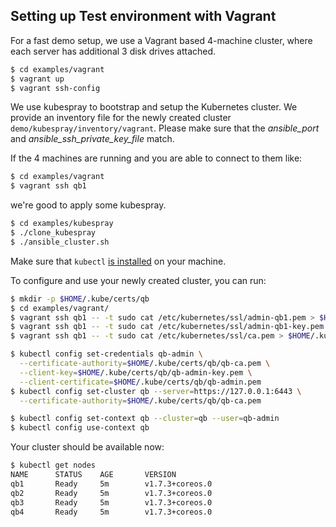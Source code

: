 ## Setting up Test environment with Vagrant

For a fast demo setup, we use a Vagrant based 4-machine cluster, where each server has additional 3 disk drives attached.

```bash
$ cd examples/vagrant
$ vagrant up
$ vagrant ssh-config
```

We use kubespray to bootstrap and setup the Kubernetes cluster.
We provide an inventory file for the newly created cluster `demo/kubespray/inventory/vagrant`.
Please make sure that the *ansible_port* and *ansible_ssh_private_key_file* match.


If the 4 machines are running and you are able to connect to them like:
```bash
$ cd examples/vagrant
$ vagrant ssh qb1
```
we're good to apply some kubespray.

```bash
$ cd examples/kubespray
$ ./clone_kubespray
$ ./ansible_cluster.sh
```

Make sure that `kubectl` [is installed](https://kubernetes.io/docs/tasks/tools/install-kubectl/ "Install and Set Up kubectl") on your machine.

To configure and use your newly created cluster, you can run:

```bash
$ mkdir -p $HOME/.kube/certs/qb
$ cd examples/vagrant/
$ vagrant ssh qb1 -- -t sudo cat /etc/kubernetes/ssl/admin-qb1.pem > $HOME/.kube/certs/qb/qb-admin.pem
$ vagrant ssh qb1 -- -t sudo cat /etc/kubernetes/ssl/admin-qb1-key.pem > $HOME/.kube/certs/qb/qb-admin-key.pem
$ vagrant ssh qb1 -- -t sudo cat /etc/kubernetes/ssl/ca.pem > $HOME/.kube/certs/qb/qb-ca.pem

$ kubectl config set-credentials qb-admin \
  --certificate-authority=$HOME/.kube/certs/qb/qb-ca.pem \
  --client-key=$HOME/.kube/certs/qb/qb-admin-key.pem \
  --client-certificate=$HOME/.kube/certs/qb/qb-admin.pem
$ kubectl config set-cluster qb --server=https://127.0.0.1:6443 \
  --certificate-authority=$HOME/.kube/certs/qb/qb-ca.pem

$ kubectl config set-context qb --cluster=qb --user=qb-admin
$ kubectl config use-context qb
```

Your cluster should be available now:

```bash
$ kubectl get nodes
NAME      STATUS    AGE       VERSION
qb1       Ready     5m        v1.7.3+coreos.0
qb2       Ready     5m        v1.7.3+coreos.0
qb3       Ready     5m        v1.7.3+coreos.0
qb4       Ready     5m        v1.7.3+coreos.0
```
